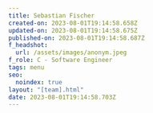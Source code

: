 ```yaml
---
title: Sebastian Fischer
created-on: 2023-08-01T19:14:58.658Z
updated-on: 2023-08-01T19:14:58.675Z
published-on: 2023-08-01T19:14:58.687Z
f_headshot:
  url: /assets/images/anonym.jpeg
f_role: C - Software Engineer
tags: menu
seo:
  noindex: true
layout: "[team].html"
date: 2023-08-01T19:14:58.703Z
---
```

